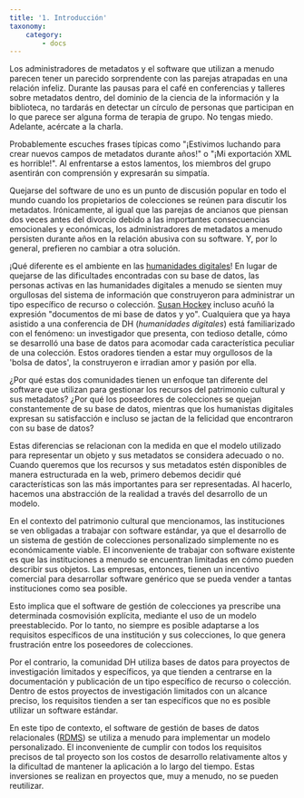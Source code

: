 ```yaml
---
title: '1. Introducción'
taxonomy:
    category:
        - docs
---
```


Los administradores de metadatos y el software que utilizan a menudo parecen tener un parecido sorprendente con las parejas atrapadas en una relación infeliz. 
Durante las pausas para el café en conferencias y talleres sobre metadatos dentro, del dominio de la ciencia de la información y la biblioteca, no tardarás en detectar un círculo de personas que participan en lo que parece ser alguna forma de terapia de grupo.
No tengas miedo. Adelante, acércate a la charla. 

Probablemente escuches frases típicas como "¡Estivimos luchando para crear nuevos campos de metadatos durante años!" o "¡Mi exportación XML es horrible!". Al enfrentarse a estos lamentos, los miembros del grupo asentirán con comprensión y expresarán su simpatía.

Quejarse del software de uno es un punto de discusión popular en todo el mundo cuando los propietarios de colecciones se reúnen para discutir los metadatos. Irónicamente, al igual que las parejas de ancianos que piensan dos veces antes del divorcio debido a las importantes consecuencias emocionales y económicas, los administradores de metadatos a menudo persisten durante años en la relación abusiva con su software. Y, por lo general, prefieren no cambiar a otra solución.

¡Qué diferente es el ambiente en las [humanidades digitales](https://es.wikipedia.org/wiki/Humanidades_digitales)! 
En lugar de quejarse de las dificultades encontradas con su base de datos, las personas activas en las humanidades digitales a menudo se sienten muy orgullosas del sistema de información que construyeron para administrar un tipo específico de recurso o colección.
[Susan Hockey](https://es.wikipedia.org/wiki/Susan_Hockey) incluso acuñó la expresión "documentos de mi base de datos y yo". Cualquiera que ya haya asistido a una conferencia de DH (_humanidades digitales_) está familiarizado con el fenómeno: un investigador que presenta, con tedioso detalle, cómo se desarrolló una base de datos para acomodar cada característica peculiar de una colección. Estos oradores tienden a estar muy orgullosos de la 'bolsa de datos', la construyeron e irradian amor y pasión por ella.

¿Por qué estas dos comunidades tienen un enfoque tan diferente del software que utilizan para gestionar los recursos del patrimonio cultural y sus metadatos? ¿Por qué los poseedores de colecciones se quejan constantemente de su base de datos, mientras que los humanistas digitales expresan su satisfacción e incluso se jactan de la felicidad que encontraron con su base de datos?

Estas diferencias se relacionan con la medida en que el modelo utilizado para representar un objeto y sus metadatos se considera adecuado o no. Cuando queremos que los recursos y sus metadatos estén disponibles de manera estructurada en la web, primero debemos decidir qué características son las más importantes para ser representadas. Al hacerlo, hacemos una abstracción de la realidad a través del desarrollo de un modelo.

En el contexto del patrimonio cultural que mencionamos, las instituciones se ven obligadas a trabajar con software estándar, ya que el desarrollo de un sistema de gestión de colecciones personalizado simplemente no es económicamente viable. El inconveniente de trabajar con software existente es que las instituciones a menudo se encuentran limitadas en cómo pueden describir sus objetos. Las empresas, entonces, tienen un incentivo comercial para desarrollar software genérico que se pueda vender a tantas instituciones como sea posible.

Esto implica que el software de gestión de colecciones ya prescribe una determinada cosmovisión explícita, mediante el uso de un modelo preestablecido. Por lo tanto, no siempre es posible adaptarse a los requisitos específicos de una institución y sus colecciones, lo que genera frustración entre los poseedores de colecciones.

Por el contrario, la comunidad DH utiliza bases de datos para proyectos de investigación limitados y específicos, ya que tienden a centrarse en la documentación y publicación de un tipo específico de recurso o colección. Dentro de estos proyectos de investigación limitados con un alcance preciso, los requisitos tienden a ser tan específicos que no es posible utilizar un software estándar.

En este tipo de contexto, el software de gestión de bases de datos relacionales ([RDMS](https://es.wikipedia.org/wiki/Base_de_datos_relacional)) se utiliza a menudo para implementar un modelo personalizado. El inconveniente de cumplir con todos los requisitos precisos de tal proyecto son los costos de desarrollo relativamente altos y la dificultad de mantener la aplicación a lo largo del tiempo. Estas inversiones se realizan en proyectos que, muy a menudo, no se pueden reutilizar.
